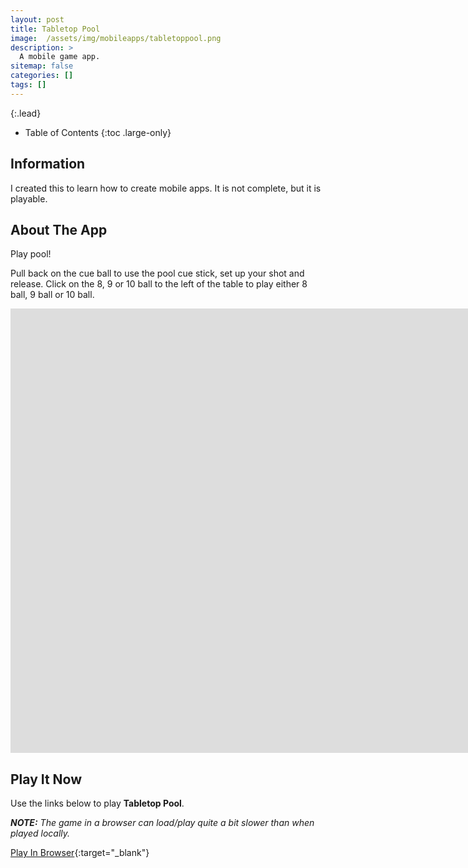 ```yaml
---
layout: post
title: Tabletop Pool
image:  /assets/img/mobileapps/tabletoppool.png
description: >
  A mobile game app.
sitemap: false
categories: []
tags: []
---
```


{:.lead}

- Table of Contents
{:toc .large-only}

## Information

I created this to learn how to create mobile apps.  It is not complete, but it is playable.  

## About The App

Play pool!

Pull back on the cue ball to use the pool cue stick, set up your shot and release.  Click on the 8, 9 or 10 ball to the left of the table to play either 8 ball, 9 ball or 10 ball.

<div class="lead aspect-ratio sixteen-nine">
          
<iframe width="1903" height="711" src="https://www.youtube.com/embed/jyUlDraTKu4" frameborder="0" allow="accelerometer; autoplay; clipboard-write; encrypted-media; gyroscope; picture-in-picture" allowfullscreen></iframe>

</div>

## Play It Now

Use the links below to play **Tabletop Pool**.

***NOTE:***  *The game in a browser can load/play quite a bit slower than when played locally.*

[Play In Browser](https://jeffreychaplin.github.io/TabletopPool/){:target="_blank"}